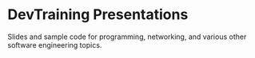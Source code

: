 DevTraining Presentations
==========================

Slides and sample code for programming, networking, and various other software engineering topics.
